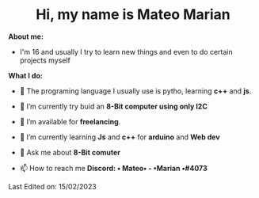 <h1 align="center">Hi, my name is Mateo Marian</h1>


**About me:**
- I'm 16 and usually I try to learn new things and even to do certain projects myself

**What I do:**

- 📃 The programing language I usually use is pytho, learning **c++** and **js**.

- 🔭 I’m currently try buid an **8-Bit computer using only I2C**

- 🤝 I’m available for **freelancing**.

- 🌱 I’m currently learning **Js** and **c++** for **arduino** and **Web dev**

<!-- BLOG-POST-LIST:START - 📝 I regularly write articles on [https://dev.to/100rabhcsmc](https://dev.to/100rabhcsmc) -->

- 💬 Ask me about **8-Bit comuter**

- 📫 How to reach me **Discord: • Mateo• - •Marian •#4073** 
 
 Last Edited on: 15/02/2023

 
 
 
 
 <!--

🐢 -> Hi my name is Mateo i have 16 and I like working with I2C. 

 📃 -> The programing language I usually use is pytho, learning c++ and js.

 💻 -> Now i want to buid an 8-Bit computer using only I2C 

**MateoMarian/MateoMarian** is a ✨ _special_ ✨ repository because its `README.md` (this file) appears on your GitHub profile.

Here are some ideas to get you started:

- 🔭 I’m currently working on ...
- 🌱 I’m currently learning ...
- 👯 I’m looking to collaborate on ...
- 🤔 I’m looking for help with ...
- 💬 Ask me about ...
- 📫 How to reach me: ...
- 😄 Pronouns: ...
- ⚡ Fun fact: ...


-->
